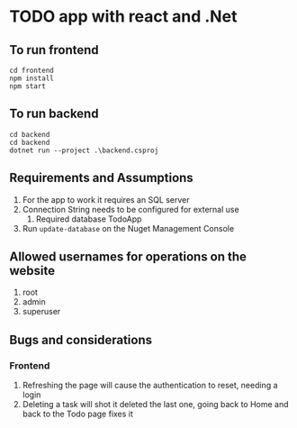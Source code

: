 # TODO app with react and .Net

## To run frontend

```
cd frontend
npm install
npm start
```

## To run backend

```
cd backend
cd backend
dotnet run --project .\backend.csproj
```

## Requirements and Assumptions

1. For the app to work it requires an SQL server
2. Connection String needs to be configured for external use
    1. Required database TodoApp
3. Run ``` update-database ``` on the Nuget Management Console

## Allowed usernames for operations on the website

1. root
2. admin
3. superuser

## Bugs and considerations

### Frontend
1. Refreshing the page will cause the authentication to reset, needing a login
2. Deleting a task will shot it deleted the last one, going back to Home and back to the Todo page fixes it
